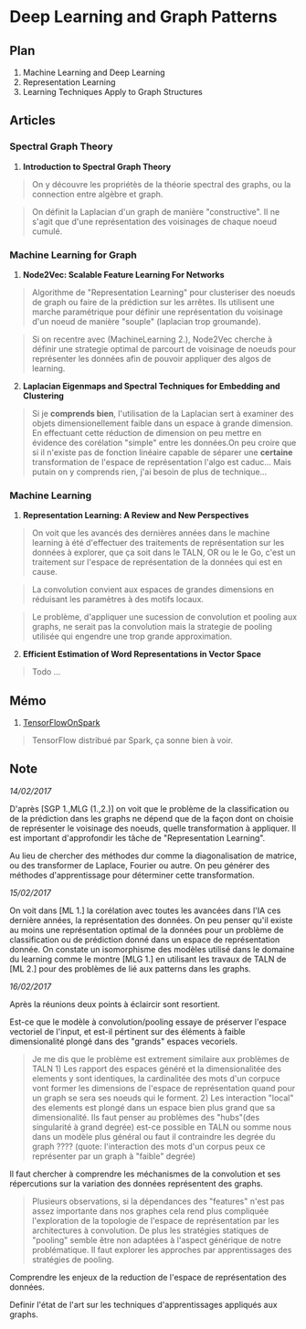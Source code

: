 # Deep Learning and Graph Patterns
## Plan
  1. Machine Learning and Deep Learning
  2. Representation Learning
  3. Learning Techniques Apply to Graph Structures

## Articles

### Spectral Graph Theory

1. **Introduction to Spectral Graph Theory**

  > On y découvre les propriétès de la théorie spectral des graphs, ou la connection entre algèbre et graph.

  > On définit la Laplacian d'un graph de manière "constructive". Il ne s'agit que d'une représentation des voisinages de chaque noeud cumulé.

### Machine Learning for Graph

1. **Node2Vec: Scalable Feature Learning For Networks**

  > Algorithme de "Representation Learning" pour clusteriser des noeuds de graph ou faire de la prédiction sur les arrêtes. Ils utilisent une marche paramétrique pour définir une représentation du voisinage d'un noeud de manière "souple" (laplacian trop groumande).

  > Si on recentre avec (MachineLearning 2.), Node2Vec cherche à définir une strategie optimal de parcourt de voisinage de noeuds pour représenter les données afin de pouvoir appliquer des algos de learning.

2. **Laplacian Eigenmaps and Spectral Techniques for Embedding and Clustering**

  > Si je **comprends bien**, l'utilisation de la Laplacian sert à examiner des objets dimensionellement faible dans un espace à grande dimension. En effectuant cette réduction de dimension on peu mettre en évidence des corélation "simple" entre les données.On peu croire que si il n'existe pas de fonction linéaire capable de séparer une **certaine** transformation de l'espace de représentation l'algo est caduc...  Mais putain on y comprends rien, j'ai besoin de plus de technique...

### Machine Learning

1. **Representation Learning: A Review and New Perspectives**

  > On voit que les avancés des dernières années dans le machine learning à été d'effectuer des traitements de représentation sur les données à explorer, que ça soit dans le TALN, OR ou le le Go, c'est un traitement sur l'espace de représentation de la données qui est en cause.

  > La convolution convient aux espaces de grandes dimensions en réduisant les paramètres à des motifs locaux.

  > Le problème, d'appliquer une sucession de convolution et pooling aux graphs, ne serait pas la convolution mais la strategie de pooling utilisée qui engendre une trop grande approximation.




2. **Efficient Estimation of Word Representations in Vector Space**

  > Todo ...

## Mémo

1. [TensorFlowOnSpark](https://github.com/yahoo/TensorFlowOnSpark)

  > TensorFlow distribué par Spark, ça sonne bien à voir.

## Note

  _14/02/2017_

  D'après [SGP 1.,MLG (1.,2.)] on voit que le problème de la classification ou de la prédiction dans les graphs ne dépend que de la façon dont on choisie de représenter le voisinage des noeuds, quelle transformation à appliquer. Il est important d'approfondir les tâche de "Representation Learning".

  Au lieu de chercher des méthodes dur comme la diagonalisation de matrice, ou des transformer de Laplace, Fourier ou autre. On peu générer des méthodes d'apprentissage pour déterminer cette transformation.

  _15/02/2017_

  On voit dans [ML 1.] la corélation avec toutes les avancées dans l'IA ces dernière années, la représentation des données. On peu penser qu'il existe au moins une représentation optimal de la données pour un problème de classification ou de prédiction donné dans un espace de représentation donnée. On constate un isomorphisme des modèles utilisé dans le domaine du learning comme le montre [MLG 1.] en utilisant les travaux de TALN de [ML 2.] pour des problèmes de lié aux patterns dans les graphs.

  _16/02/2017_

  Après la réunions deux points à éclaircir sont resortient.

  Est-ce que le modèle à convolution/pooling essaye de préserver l'espace vectoriel de l'input, et est-il pértinent sur des éléments à faible dimensionalité plongé dans des "grands" espaces vecoriels.

  > Je me dis que le problème est extrement similaire aux problèmes de TALN
    1) Les rapport des espaces généré et la dimensionalitée des elements y sont identiques, la cardinalitée des mots d'un corpuce vont former les dimensions de l'espace de représentation quand pour un graph se sera ses noeuds qui le forment.
    2) Les interaction "local" des elements est plongé dans un espace bien plus grand que sa dimensionalité.
    Ils faut penser au problèmes des "hubs"(des singularité à grand degrée) est-ce possible en TALN ou somme nous dans un modèle plus général ou faut il contraindre les degrée du graph ???? (quote: l'interaction des mots d'un corpus peux ce représenter par un graph à "faible" degrée)

  Il faut chercher à comprendre les méchanismes de la convolution et ses répercutions sur la variation des données représentent des graphs.

  > Plusieurs observations, si la dépendances des "features" n'est pas assez importante dans nos graphes cela rend plus compliquée l'exploration de la topologie de l'espace de représentation par les architectures à convolution. De plus les stratégies statiques de "pooling" semble être non adaptées à l'aspect générique de notre problématique. Il faut explorer les approches par apprentissages des stratégies de pooling.  

  Comprendre les enjeux de la reduction de l'espace de représentation des données.

  Definir l'état de l'art sur les techniques d'apprentissages appliqués aux graphs.
